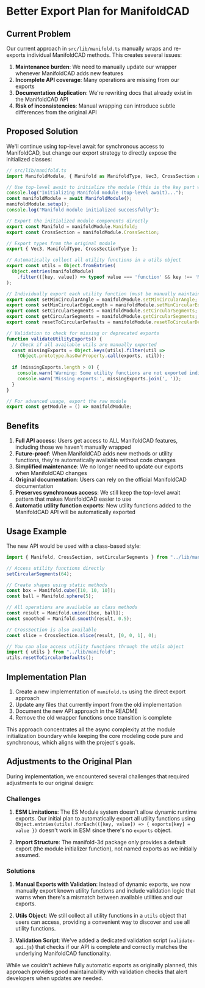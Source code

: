# Better Export Plan for ManifoldCAD

## Current Problem

Our current approach in `src/lib/manifold.ts` manually wraps and re-exports individual ManifoldCAD methods. This creates several issues:

1. **Maintenance burden**: We need to manually update our wrapper whenever ManifoldCAD adds new features
2. **Incomplete API coverage**: Many operations are missing from our exports
3. **Documentation duplication**: We're rewriting docs that already exist in the ManifoldCAD API
4. **Risk of inconsistencies**: Manual wrapping can introduce subtle differences from the original API

## Proposed Solution

We'll continue using top-level await for synchronous access to ManifoldCAD, but change our export strategy to directly expose the initialized classes:

```typescript
// src/lib/manifold.ts
import ManifoldModule, { Manifold as ManifoldType, Vec3, CrossSection as CrossSectionType } from "manifold-3d";

// Use top-level await to initialize the module (this is the key part we're keeping)
console.log("Initializing Manifold module (top-level await)...");
const manifoldModule = await ManifoldModule();
manifoldModule.setup();
console.log("Manifold module initialized successfully");

// Export the initialized module components directly
export const Manifold = manifoldModule.Manifold;
export const CrossSection = manifoldModule.CrossSection;

// Export types from the original module
export { Vec3, ManifoldType, CrossSectionType };

// Automatically collect all utility functions in a utils object
export const utils = Object.fromEntries(
  Object.entries(manifoldModule)
    .filter(([key, value]) => typeof value === 'function' && key !== 'Manifold' && key !== 'CrossSection')
);

// Individually export each utility function (must be manually maintained)
export const setMinCircularAngle = manifoldModule.setMinCircularAngle;
export const setMinCircularEdgeLength = manifoldModule.setMinCircularEdgeLength;
export const setCircularSegments = manifoldModule.setCircularSegments;
export const getCircularSegments = manifoldModule.getCircularSegments;
export const resetToCircularDefaults = manifoldModule.resetToCircularDefaults;

// Validation to check for missing or deprecated exports
function validateUtilityExports() {
  // Check if all available utils are manually exported
  const missingExports = Object.keys(utils).filter(util => 
    !Object.prototype.hasOwnProperty.call(exports, util));
  
  if (missingExports.length > 0) {
    console.warn('Warning: Some utility functions are not exported individually');
    console.warn('Missing exports:', missingExports.join(', '));
  }
}

// For advanced usage, export the raw module
export const getModule = () => manifoldModule;
```

## Benefits

1. **Full API access**: Users get access to ALL ManifoldCAD features, including those we haven't manually wrapped
2. **Future-proof**: When ManifoldCAD adds new methods or utility functions, they're automatically available without code changes
3. **Simplified maintenance**: We no longer need to update our exports when ManifoldCAD changes
4. **Original documentation**: Users can rely on the official ManifoldCAD documentation
5. **Preserves synchronous access**: We still keep the top-level await pattern that makes ManifoldCAD easier to use
6. **Automatic utility function exports**: New utility functions added to the ManifoldCAD API will be automatically exported

## Usage Example

The new API would be used with a class-based style:

```typescript
import { Manifold, CrossSection, setCircularSegments } from "../lib/manifold";

// Access utility functions directly
setCircularSegments(64);

// Create shapes using static methods
const box = Manifold.cube([10, 10, 10]);
const ball = Manifold.sphere(5);

// All operations are available as class methods
const result = Manifold.union([box, ball]);
const smoothed = Manifold.smooth(result, 0.5);

// CrossSection is also available
const slice = CrossSection.slice(result, [0, 0, 1], 0);

// You can also access utility functions through the utils object
import { utils } from "../lib/manifold";
utils.resetToCircularDefaults();
```

## Implementation Plan

1. Create a new implementation of `manifold.ts` using the direct export approach
2. Update any files that currently import from the old implementation
3. Document the new API approach in the README
4. Remove the old wrapper functions once transition is complete

This approach concentrates all the async complexity at the module initialization boundary while keeping the core modeling code pure and synchronous, which aligns with the project's goals.

## Adjustments to the Original Plan

During implementation, we encountered several challenges that required adjustments to our original design:

### Challenges

1. **ESM Limitations**: The ES Module system doesn't allow dynamic runtime exports. Our initial plan to automatically export all utility functions using `Object.entries(utils).forEach(([key, value]) => { exports[key] = value })` doesn't work in ESM since there's no `exports` object.

2. **Import Structure**: The manifold-3d package only provides a default export (the module initializer function), not named exports as we initially assumed.

### Solutions

1. **Manual Exports with Validation**: Instead of dynamic exports, we now manually export known utility functions and include validation logic that warns when there's a mismatch between available utilities and our exports.

2. **Utils Object**: We still collect all utility functions in a `utils` object that users can access, providing a convenient way to discover and use all utility functions.

3. **Validation Script**: We've added a dedicated validation script (`validate-api.js`) that checks if our API is complete and correctly matches the underlying ManifoldCAD functionality.

While we couldn't achieve fully automatic exports as originally planned, this approach provides good maintainability with validation checks that alert developers when updates are needed.